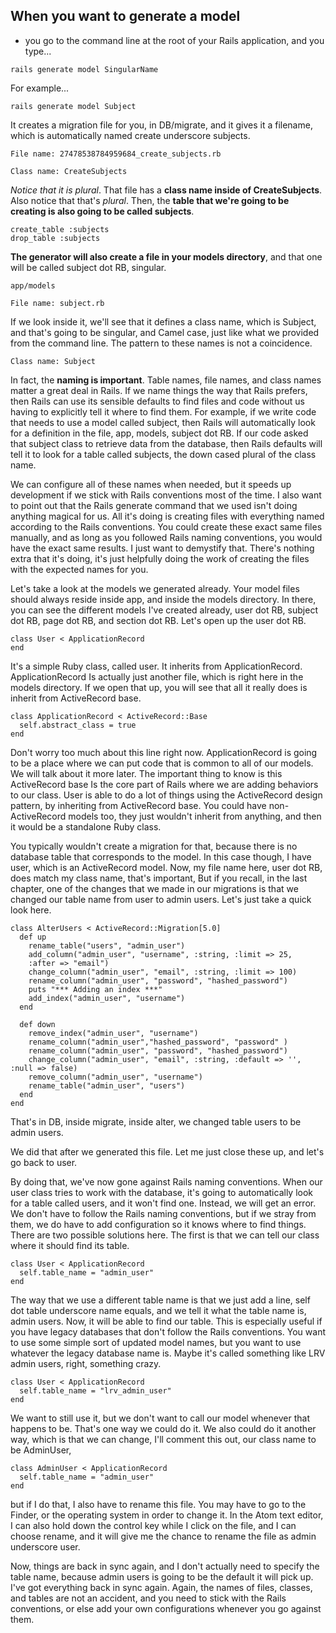 

## When you want to generate a model
- you go to the command line at the root of your Rails application, and you type...
```
rails generate model SingularName
```

For example...
```
rails generate model Subject
```
It creates a migration file for you, in DB/migrate, and it gives it a filename, which is automatically named create underscore subjects.
```
File name: 27478538784959684_create_subjects.rb

Class name: CreateSubjects

```

*Notice that it is plural*. That file has a **class name inside of CreateSubjects**. Also notice that that's *plural*. Then, the **table that we're going to be creating is also going to be called subjects**.

```
create_table :subjects
drop_table :subjects
```
**The generator will also create a file in your models directory**, and that one will be called subject dot RB, singular.
```
app/models
```
```
File name: subject.rb
```
If we look inside it, we'll see that it defines a class name, which is Subject, and that's going to be singular, and Camel case, just like what we provided from the command line. The pattern to these names is not a coincidence.
```
Class name: Subject
```

In fact, the **naming is important**. Table names, file names, and class names matter a great deal in Rails. If we name things the way that Rails prefers, then Rails can use its sensible defaults to find files and code without us having to explicitly tell it where to find them. For example, if we write code that needs to use a model called subject, then Rails will automatically look for a definition in the file, app, models, subject dot RB. If our code asked that subject class to retrieve data from the database, then Rails defaults will tell it to look for a table called subjects, the down cased plural of the class name.

We can configure all of these names when needed, but it speeds up development if we stick with Rails conventions most of the time. I also want to point out that the Rails generate command that we used isn't doing anything magical for us. All it's doing is creating files with everything named according to the Rails conventions. You could create these exact same files manually, and as long as you followed Rails naming conventions, you would have the exact same results. I just want to demystify that. There's nothing extra that it's doing, it's just helpfully doing the work of creating the files with the expected names for you.

Let's take a look at the models we generated already. Your model files should always reside inside app, and inside the models directory. In there, you can see the different models I've created already, user dot RB, subject dot RB, page dot RB, and section dot RB. Let's open up the user dot RB.
```
class User < ApplicationRecord
end

```
It's a simple Ruby class, called user. It inherits from ApplicationRecord. ApplicationRecord Is actually just another file, which is right here in the models directory. If we open that up, you will see that all it really does is inherit from ActiveRecord base.
```
class ApplicationRecord < ActiveRecord::Base
  self.abstract_class = true
end

```

Don't worry too much about this line right now. ApplicationRecord is going to be a place where we can put code that is common to all of our models. We will talk about it more later. The important thing to know is this ActiveRecord base Is the core part of Rails where we are adding behaviors to our class. User is able to do a lot of things using the ActiveRecord design pattern, by inheriting from ActiveRecord base. You could have non-ActiveRecord models too, they just wouldn't inherit from anything, and then it would be a standalone Ruby class.

You typically wouldn't create a migration for that, because there is no database table that corresponds to the model. In this case though, I have user, which is an ActiveRecord model. Now, my file name here, user dot RB, does match my class name, that's important, But if you recall, in the last chapter, one of the changes that we made in our migrations is that we changed our table name from user to admin users. Let's just take a quick look here.

```
class AlterUsers < ActiveRecord::Migration[5.0]
  def up
    rename_table("users", "admin_user")
    add_column("admin_user", "username", :string, :limit => 25,
    :after => "email")
    change_column("admin_user", "email", :string, :limit => 100)
    rename_column("admin_user", "password", "hashed_password")
    puts "*** Adding an index ***"
    add_index("admin_user", "username")
  end

  def down
    remove_index("admin_user", "username")
    rename_column("admin_user","hashed_password", "password" )
    rename_column("admin_user", "password", "hashed_password")
    change_column("admin_user", "email", :string, :default => '', :null => false)
    remove_column("admin_user", "username")
    rename_table("admin_user", "users")
  end
end

```

That's in DB, inside migrate, inside alter, we changed table users to be admin users.

We did that after we generated this file. Let me just close these up, and let's go back to user.

By doing that, we've now gone against Rails naming conventions. When our user class tries to work with the database, it's going to automatically look for a table called users, and it won't find one. Instead, we will get an error. We don't have to follow the Rails naming conventions, but if we stray from them, we do have to add configuration so it knows where to find things. There are two possible solutions here. The first is that we can tell our class where it should find its table.
```
class User < ApplicationRecord
  self.table_name = "admin_user"
end
```
The way that we use a different table name is that we just add a line, self dot table underscore name equals, and we tell it what the table name is, admin users. Now, it will be able to find our table. This is especially useful if you have legacy databases that don't follow the Rails conventions. You want to use some simple sort of updated model names, but you want to use whatever the legacy database name is. Maybe it's called something like LRV admin users, right, something crazy.
```
class User < ApplicationRecord
  self.table_name = "lrv_admin_user"
end
```
We want to still use it, but we don't want to call our model whenever that happens to be. That's one way we could do it. We also could do it another way, which is that we can change, I'll comment this out, our class name to be AdminUser,
```
class AdminUser < ApplicationRecord
  self.table_name = "admin_user"
end
```
but if I do that, I also have to rename this file. You may have to go to the Finder, or the operating system in order to change it. In the Atom text editor, I can also hold down the control key while I click on the file, and I can choose rename, and it will give me the chance to rename the file as admin underscore user.

Now, things are back in sync again, and I don't actually need to specify the table name, because admin users is going to be the default it will pick up. I've got everything back in sync again. Again, the names of files, classes, and tables are not an accident, and you need to stick with the Rails conventions, or else add your own configurations whenever you go against them.
